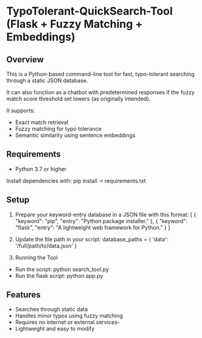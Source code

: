 # TypoTolerant-QuickSearch-Tool (Flask + Fuzzy Matching + Embeddings)

## Overview
This is a Python-based command-line tool for fast, typo-tolerant searching through a static JSON database. 

It can also function as a chatbot with predetermined responses if the fuzzy match score threshold set lowers (as originally intended).

It supports:
- Exact match retrieval
- Fuzzy matching for typo tolerance
- Semantic similarity using sentence embeddings

## Requirements
- Python 3.7 or higher

Install dependencies with:
  pip install -r requirements.txt

## Setup
1. Prepare your keyword-entry database in a JSON file with this format:
    [
      {
        "keyword": "pip",
        "entry": "Python package installer."
      },
      {
        "keyword": "flask",
        "entry": "A lightweight web framework for Python."
      }
    ]

2. Update the file path in your script:
    database_paths = {
        'data': '/full/path/to/data.json'
    }
3. Running the Tool
- Run the script:
    python search_tool.py
- Run the flask script:
    python app.py
## Features
- Searches through static data
- Handles minor typos using fuzzy matching
- Requires no internet or external services-
- Lightweight and easy to modify
